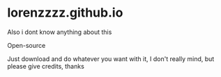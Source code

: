 # lorenzzzz.github.io
Also i dont know anything about this

Open-source

Just download and do whatever you want with it, I don't really mind, but please give credits, thanks 
